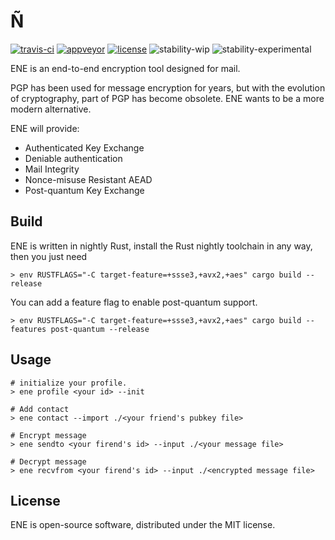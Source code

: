 # Ñ
[![travis-ci](https://api.travis-ci.org/quininer/ene.svg)](https://travis-ci.org/quininer/ene)
[![appveyor](https://ci.appveyor.com/api/projects/status/5nfd0i66ybt26qbu?svg=true)](https://ci.appveyor.com/project/quininer/ene)
[![license](https://img.shields.io/github/license/quininer/ene.svg)](https://github.com/quininer/ene/blob/master/LICENSE)
![stability-wip](https://img.shields.io/badge/stability-work_in_progress-lightgrey.svg)
![stability-experimental](https://img.shields.io/badge/stability-experimental-orange.svg)

ENE is an end-to-end encryption tool designed for mail.

PGP has been used for message encryption for years,
but with the evolution of cryptography, part of PGP has become obsolete.
ENE wants to be a more modern alternative.

ENE will provide:

* Authenticated Key Exchange
* Deniable authentication
* Mail Integrity
* Nonce-misuse Resistant AEAD
* Post-quantum Key Exchange

## Build

ENE is written in nightly Rust,
install the Rust nightly toolchain in any way, then you just need

```
> env RUSTFLAGS="-C target-feature=+ssse3,+avx2,+aes" cargo build --release
```

You can add a feature flag to enable post-quantum support.

```
> env RUSTFLAGS="-C target-feature=+ssse3,+avx2,+aes" cargo build --features post-quantum --release
```

## Usage

```
# initialize your profile.
> ene profile <your id> --init

# Add contact
> ene contact --import ./<your friend's pubkey file>

# Encrypt message
> ene sendto <your firend's id> --input ./<your message file>

# Decrypt message
> ene recvfrom <your firend's id> --input ./<encrypted message file>
```

## License

ENE is open-source software, distributed under the MIT license.
